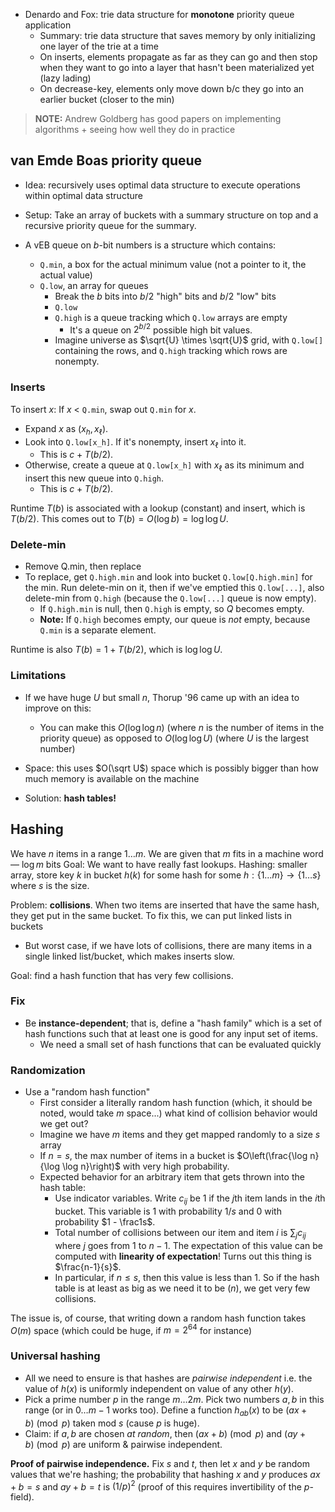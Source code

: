 - Denardo and Fox: trie data structure for **monotone** priority queue application
	- Summary: trie data structure that saves memory by only initializing one layer of the trie at a time
	- On inserts, elements propagate as far as they can go and then stop when they want to go into a layer that hasn't been materialized yet (lazy lading)
	- On decrease-key, elements only move down b/c they go into an earlier bucket (closer to the min)

> **NOTE:** Andrew Goldberg has good papers on implementing algorithms + seeing how well they do in practice

## van Emde Boas priority queue
- Idea: recursively uses optimal data structure to execute operations within optimal data structure

- Setup: Take an array of buckets with a summary structure on top and a recursive priority queue for the summary.
- A vEB queue on $b$-bit numbers is a structure which contains:
	- `Q.min`, a box for the actual minimum value (not a pointer to it, the actual value)
	- `Q.low`, an array for queues
		- Break the $b$ bits into $b/2$ "high" bits and $b/2$ "low" bits
		- `Q.low`
		- `Q.high` is a queue tracking which `Q.low` arrays are empty
			- It's a queue on $2^{b/2}$ possible high bit values.
		- Imagine universe as $\sqrt{U} \times \sqrt{U}$ grid, with `Q.low[]` containing the rows, and `Q.high` tracking which rows are nonempty.
### Inserts
To insert $x$: If $x$ < `Q.min`, swap out `Q.min` for $x$.
- Expand $x$ as $(x_h, x_\ell)$.
- Look into `Q.low[x_h]`. If it's nonempty, insert $x_\ell$ into it.
	- This is $c + T(b/2)$.
- Otherwise, create a queue at `Q.low[x_h]` with $x_\ell$ as its minimum and insert this new queue into `Q.high`.
	- This is $c + T(b/2)$.

Runtime $T(b)$ is associated with a lookup (constant) and insert, which is $T(b/2)$. This comes out to $T(b) = O(\log b) = \log \log U$.
### Delete-min
- Remove Q.min, then replace
- To replace, get `Q.high.min` and look into bucket `Q.low[Q.high.min]` for the min. Run delete-min on it, then if we've emptied this `Q.low[...]`, also delete-min from `Q.high` (because the `Q.low[...]` queue is now empty).
	- If `Q.high.min` is null, then `Q.high` is empty, so $Q$ becomes empty.
	- **Note:** If `Q.high` becomes empty, our queue is _not_ empty, because `Q.min` is a separate element.

Runtime is also $T(b) = 1 + T(b/2)$, which is $\log \log U$.
### Limitations
- If we have huge $U$ but small $n$, Thorup '96 came up with an idea to improve on this:
	- You can make this $O(\log \log n)$ (where $n$ is the number of items in the priority queue) as opposed to $O(\log \log U)$ (where $U$ is the largest number)

- Space: this uses $O(\sqrt U$) space which is possibly bigger than how much memory is available on the machine
- Solution: **hash tables!**
## Hashing
We have $n$ items in a range $1 \dots m$. We are given that $m$ fits in a machine word — $\log m$ bits
Goal: We want to have really fast lookups.
Hashing: smaller array, store key $k$ in bucket $h(k)$ for some hash for some $h: \{1\dots m\} \rightarrow \{1\dots s\}$ where $s$ is the size.

Problem: **collisions**. When two items are inserted that have the same hash, they get put in the same bucket. To fix this, we can put linked lists in buckets
- But worst case, if we have lots of collisions, there are many items in a single linked list/bucket, which makes inserts slow.

Goal: find a hash function that has very few collisions.
### Fix
- Be **instance-dependent**; that is, define a "hash family" which is a set of hash functions such that at least one is good for any input set of items.
	- We need a small set of hash functions that can be evaluated quickly
### Randomization
- Use a "random hash function"
	- First  consider a literally random hash function (which, it should be noted, would take $m$ space...) what kind of collision behavior would we get out?
	- Imagine we have $m$ items and they get mapped randomly to a size $s$ array
	- If $n = s$, the max number of items in a bucket is $O\left(\frac{\log n}{\log \log n}\right)$ with very high probability.
	- Expected behavior for an arbitrary item that gets thrown into the hash table:
		- Use indicator variables. Write $c_{ij}$ be $1$ if the $j$th item lands in the $i$th bucket. This variable is $1$ with probability $1/s$ and $0$ with probability $1 - \frac1s$.
		- Total number of collisions between our item and item $i$ is $\sum_{j} c_{ij}$ where $j$ goes from $1$ to $n-1$. The expectation of this value can be computed with **linearity of expectation**! Turns out this thing is $\frac{n-1}{s}$.
		- In particular, if $n \le s$, then this value is less than 1. So if the hash table is at least as big as we need it to be ($n$), we get very few collisions.

The issue is, of course, that writing down a random hash function takes $O(m)$ space (which could be huge, if $m=2^{64}$ for instance)
### Universal hashing
- All we need to ensure is that hashes are *pairwise independent* i.e. the value of $h(x)$ is uniformly independent on value of any other $h(y)$.
- Pick a prime number $p$ in the range $m\dots 2m$. Pick two numbers $a, b$ in this range (or in $0\dots m -1$ works too). Define a function $h_{ab} (x)$ to be $(ax + b) \pmod{p}$ taken mod $s$ (cause $p$ is huge).
- Claim: if $a, b$ are chosen *at random*, then $(ax + b) \pmod{p}$ and $(ay + b) \pmod{p}$ are uniform & pairwise independent.

**Proof of pairwise independence.** Fix $s$ and $t$, then let $x$ and $y$ be random values that we're hashing; the probability that hashing $x$ and $y$ produces $ax + b = s$ and $ay + b = t$ is $(1/p)^2$ (proof of this requires invertibility of the $p$-field).

